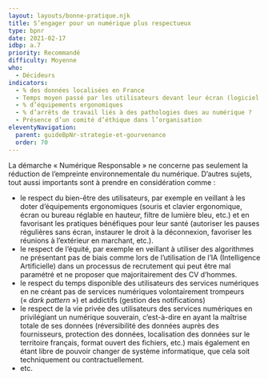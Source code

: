 ```yaml
---
layout: layouts/bonne-pratique.njk
title: S’engager pour un numérique plus respectueux
type: bpnr
date: 2021-02-17
idbp: a.7
priority: Recommandé
difficulty: Moyenne
who:
  - Décideurs
indicators:
  - % des données localisées en France
  - Temps moyen passé par les utilisateurs devant leur écran (logiciel de time tracking) ??
  - % d’équipements ergonomiques
  - % d’arrêts de travail liés à des pathologies dues au numérique ?
  - Présence d’un comité d’éthique dans l’organisation
eleventyNavigation:
  parent: guideBpNr-strategie-et-gourvenance
  order: 70
---
```


La démarche « Numérique Responsable » ne concerne pas seulement la réduction de l’empreinte environnementale du numérique. D’autres sujets, tout aussi importants sont à prendre en considération comme :
* le respect du bien-être des utilisateurs, par exemple en veillant à les doter d’équipements ergonomiques (souris et clavier ergonomique, écran ou bureau réglable en hauteur, filtre de lumière bleu, etc.) et en favorisant les pratiques bénéfiques pour leur santé (autoriser les pauses régulières sans écran, instaurer le droit à la déconnexion, favoriser les réunions à l’extérieur en marchant, etc.).
* le respect de l’équité, par exemple en veillant à utiliser des algorithmes ne présentant pas de biais comme lors de l’utilisation de l’IA (Intelligence Artificielle) dans un processus de recrutement qui peut être mal paramétré et ne proposer que majoritairement des CV d’hommes.
* le respect du temps disponible des utilisateurs des services numériques en ne créant pas de services numériques volontairement trompeurs (« *dark pattern* ») et addictifs (gestion des notifications)
* le respect de la vie privée des utilisateurs des services numériques en privilégiant un numérique souverain, c’est-à-dire en ayant la maîtrise totale de ses données (réversibilité des données auprès des fournisseurs, protection des données, localisation des données sur le territoire français, format ouvert des fichiers, etc.) mais également en étant libre de pouvoir changer de système informatique, que cela soit techniquement ou contractuellement.
* etc.

